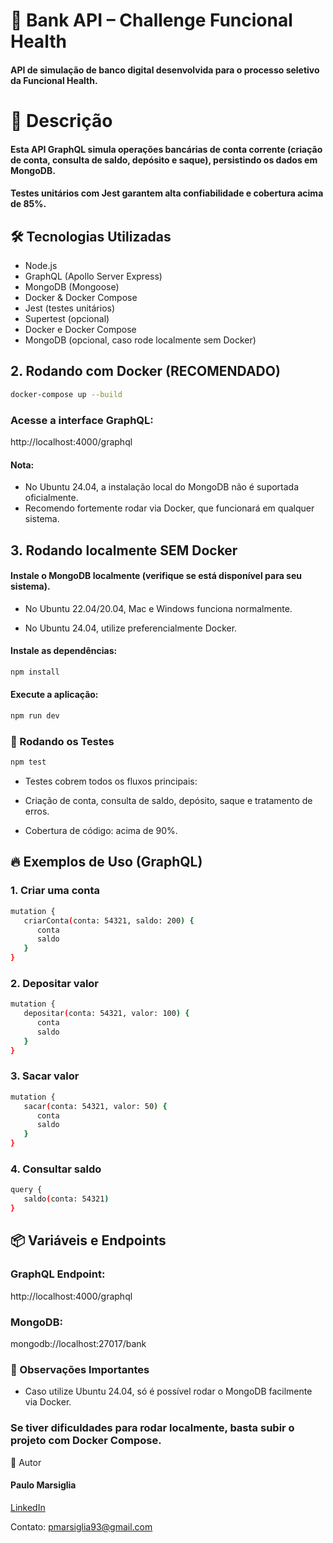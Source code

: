 # 🚀 Bank API – Challenge Funcional Health

#### API de simulação de banco digital desenvolvida para o processo seletivo da Funcional Health.

# 📖 Descrição

#### Esta API GraphQL simula operações bancárias de conta corrente (criação de conta, consulta de saldo, depósito e saque), persistindo os dados em MongoDB.

#### Testes unitários com Jest garantem alta confiabilidade e cobertura acima de 85%.

## 🛠️ Tecnologias Utilizadas

- Node.js
- GraphQL (Apollo Server Express)
- MongoDB (Mongoose)
- Docker & Docker Compose
- Jest (testes unitários)
- Supertest (opcional)
- Docker e Docker Compose
- MongoDB (opcional, caso rode localmente sem Docker)

## 2. Rodando com Docker (RECOMENDADO)

```bash
docker-compose up --build
```

### Acesse a interface GraphQL:

http://localhost:4000/graphql

#### Nota:

- No Ubuntu 24.04, a instalação local do MongoDB não é suportada oficialmente.
- Recomendo fortemente rodar via Docker, que funcionará em qualquer sistema.

## 3. Rodando localmente SEM Docker

#### Instale o MongoDB localmente (verifique se está disponível para seu sistema).

- No Ubuntu 22.04/20.04, Mac e Windows funciona normalmente.

- No Ubuntu 24.04, utilize preferencialmente Docker.

#### Instale as dependências:

```bash
npm install
```

#### Execute a aplicação:

```bash
npm run dev
```

### 🧪 Rodando os Testes

```bash
npm test
```

- Testes cobrem todos os fluxos principais:
- Criação de conta, consulta de saldo, depósito, saque e tratamento de erros.

- Cobertura de código: acima de 90%.

## 🔥 Exemplos de Uso (GraphQL)

### 1. Criar uma conta

```bash
mutation {
   criarConta(conta: 54321, saldo: 200) {
      conta
      saldo
   }
}
```

### 2. Depositar valor

```bash
mutation {
   depositar(conta: 54321, valor: 100) {
      conta
      saldo
   }
}
```

### 3. Sacar valor

```bash
mutation {
   sacar(conta: 54321, valor: 50) {
      conta
      saldo
   }
}
```

### 4. Consultar saldo

```bash
query {
   saldo(conta: 54321)
}
```

## 📦 Variáveis e Endpoints

### GraphQL Endpoint:

http://localhost:4000/graphql

### MongoDB:

mongodb://localhost:27017/bank

### 📝 Observações Importantes

- Caso utilize Ubuntu 24.04, só é possível rodar o MongoDB facilmente via Docker.

### Se tiver dificuldades para rodar localmente, basta subir o projeto com Docker Compose.

👤 Autor

#### Paulo Marsiglia

[LinkedIn](https://www.linkedin.com/in/paulomarsiglia/)

Contato: pmarsiglia93@gmail.com
